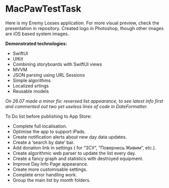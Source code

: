 # MacPawTestTask
Here is my Enemy Losses application. For more visual preview, check the presentation in repository.
Created logo in Photoshop, though other images are iOS based system images.

**Demonstrated technologies:**
- SwiftUI
- UIKit
- Combining storyboards with SwiftUI views
- MVVM
- JSON parsing using URL Sessions
- Simple algorithms
- Localized srtings
- Reusable models

*On 26.07 made a minor fix: reversed list appearance, to see latest info first and commented out two yet useless lines of code in DateFormatter.*

To Do list before publishing to App Store:
- Complete full localisation.
- Optimise the app to support iPads.
- Create notification alerts about new day data updates.
- Create a ‘search by date’ bar.
- Add donation link in settings ( for “ЗСУ”, “Повернись Живим”, etc.).
- Create algorithmic web parser to update the list every day.
- Create a fancy graph and statistics with destroyed equipment.
- Improve Day Info Page appearance.
- Create more customisable settings.
- Complete error handling work.
- Group the main list by month folders.
